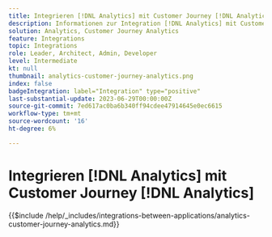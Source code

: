 ```yaml
---
title: Integrieren [!DNL Analytics] mit Customer Journey [!DNL Analytics]
description: Informationen zur Integration [!DNL Analytics] mit Customer Journey [!DNL Analytics].
solution: Analytics, Customer Journey Analytics
feature: Integrations
topic: Integrations
role: Leader, Architect, Admin, Developer
level: Intermediate
kt: null
thumbnail: analytics-customer-journey-analytics.png
index: false
badgeIntegration: label="Integration" type="positive"
last-substantial-update: 2023-06-29T00:00:00Z
source-git-commit: 7ed617ac0ba6b340ff94cdee47914645e0ec6615
workflow-type: tm+mt
source-wordcount: '16'
ht-degree: 6%

---
```



# Integrieren [!DNL Analytics] mit Customer Journey [!DNL Analytics]

{{$include /help/_includes/integrations-between-applications/analytics-customer-journey-analytics.md}}
